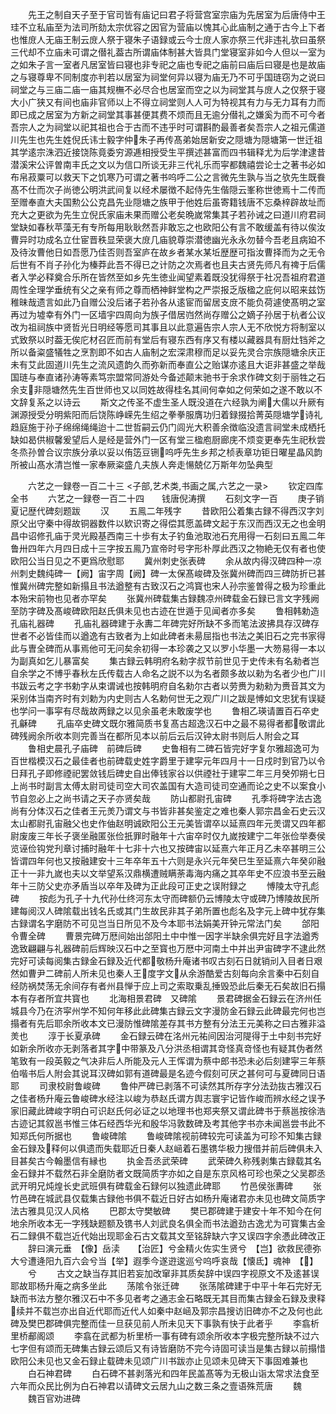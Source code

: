 <!-- { "loadSidebar": true } -->
　　先王之制自天子至于官司皆有庙记曰君子将营宫室宗庙为先居室为后唐侍中王珪不立私庙至为法司所劾太宗优容之因官为营庙以愧其心此庙制之通于古今上下者也惟庻人无庙王制云庻人祭于寝朱子语録或云今士庻人家亦祭三代非违礼欤曰虽祭三代却不立庙未可谓之僣礼葢古所谓庙体制甚大皆具门堂寝室非如今人但以一室为之如朱子言一室者凡居室皆曰寝也非专祀之庙也专祀之庙前曰庙后曰寝是也是故庙之与寝尊卑不同制度亦判若以居室为祠堂何异以寝为庙无乃不可乎国琏窃为之说曰祠堂之与三庙二庙一庙其规橅不必尽合也居室而空之以为祠堂其与庻人之仅祭于寝大小广狭又有间也庙非官师以上不得立祠堂则人人可为特视其有力与无力耳有力而即已成之居室为方新之祠堂其事甚便其费不烦而且无逾分僣礼之嫌奚为而不可今者吾宗人之为祠堂以祀其祖也合于古而不违乎时可谓斟酌最善者矣吾宗人之祖元儒道川先生也先生姓倪氏讳士毅字仲朱子再传髙弟始居新安之隠塘为隠塘第一世迁祖其学逺宗洙泗近接饶陈竟委穷源逓相授受生平撰述甚富而四书辑释尤为后学津逮昔潜溪宋公评曽南丰氏之文以为信口所谈无非三代礼乐而寜都魏禧尝论士之著书必如布帛菽粟可以救天下之饥寒乃可谓之著书呜呼二公之言微先生孰与当之欤先生既飬髙不仕而次子尚徳公明洪武间复以经术屡徴不起侍先生偕隠云峯称世徳焉十二传而至赠奉直大夫国勲公公克昌先业隠塘之族甲于他姓后虽寄籍钱唐不忘桑梓辟故址而充大之更欲为先生立倪氏家庙未果而赠公老矣晩嵗常集其子若孙诫之曰道川府君祠堂缺如春秋苹藻无有专所每用耿耿然吾非敢忘之也欧阳公有言不敢缓盖有待以俟汝曹异时功成名立仕宦晋秩显荣褒大庻几庙貌尊崇潜徳幽光永永勿替今吾老且病廹不及待汝曹他日如吾愿乃佳否则吾室庐在故乡者某水某坵歴歴可指汝曹择而为之无令后世有不肖子孙化为榛莽此吾不得已之计防之次焉者也且夫古贤先师凡有禆于后儒者入学必释奠合乐所在皆然至如乡先生徳业闻望素着既没犹得祭于社况吾祖府君道周性全理学垂统有父之亲有师之尊而栖神鲜堂构之严崇报乏版楹之庇何以昭来兹饬稚昧哉遗言如此乃自赠公没后诸子若孙各从逺宦而留居支庻不能负荷遽使髙明之室再过为墟幸有外门一区墙宇四周向为族子借居岿然尚存赠公之嫡子孙居于杭者公议改为祖祠族中贤哲光日明经等愿司其事且以此意遍告宗人宗人无不欣悦方将制室以式致祭以时葢无俟庀材召匠而前有堂后有寝东西有序又有楼以藏器具有厨灶铛斧之所以备粢盛犠牲之烹割即不如古人庙制之宏深肃穆而足以妥先灵合宗族隠塘余庆正未有艾此固道川先生之流风遗韵久而弥新而奉直公之贻谋亦逺且大讵非甚盛之举哉国琏与奉直诸孙涛等素笃宗盟常同游处今备述颠末驰书于余求作碑文刻于丽牲之石余支非隠塘然先生百世师也又以同姓故得桂名其间何幸如之何荣如之遂不敢以不文辞复系之以诗云
　　斯文之传圣不虚生圣人既没道在六经孰为阐大儒以升厥有渊源授受分明紫阳而后饶陈峥嵘先生绍之拳拳服膺功归着録掇拾菁英隠塘学诗礼趋庭施于孙子绵绵绳绳迨十二世哲嗣云仍门闾光大积善余徴临没遗言祠堂未成栖托缺如曷供椒馨爰望后人是经是营外门一区有堂三楹庖厨廊庑不烦变更奉先生祀秋尝冬烝孙曽合议宗族分承以妥以侑笾豆铏呜呼先生乡邦之桢表章功钜日曜星晶风韵所被山髙水清岂惟一家奉厥粢盛凢夫族人奔走愓兢亿万斯年勿坠典型








　　六艺之一録卷一百二十三
<子部,艺术类,书画之属,六艺之一录>
　　钦定四库全书
　　六艺之一録卷一百二十四　　钱唐倪涛撰
　　石刻文字一百
　　庚子销夏记歴代碑刻题跋
　　汉
　　五鳯二年残字
　　昔欧阳公着集古録不得西汉字刘原父出守秦中得故铜器数件以欵识寄之得偿其愿盖碑文起于东汉而西汉无之也金明昌中诏修孔庙于灵光殿基西南三十歩有太子钓鱼池取池石充用得一石刻曰五鳯二年鲁卅四年六月四日成十三字按五鳯乃宣帝时号字形朴厚此西汉之物絶无仅有者也使欧阳公当日见之不更爲欣慰耶
　　冀州刺史张表碑
　　余从故内得汉碑四种一凉州刺史魏纯碑一【阙】宙字周【阙】碑一太保髙峻碑及张冀州碑而四三碑防折已甚惟冀州碑完整如新搨且书法遒整有古致汉石之鸿寳也宋人孙宗鉴曽得之极为珍重此本殆宋前物也见者亦罕矣
　　张冀州碑载集古録魏凉州碑载金石録已言文字残阙至防字碑及髙峻碑欧阳赵氏俱未见也古迹在世遁于见闻者亦多矣
　　鲁相韩勅造孔庙礼器碑
　　孔庙礼器碑建于永夀二年碑完好所缺不多而笔法波拂具存汉碑存世者不必皆佳而以遒逸有古致者为上如此碑者未昜屈指也书法之美旧石之完书家得此与曺全碑而从事焉他可无问矣余初得一本珍袭之又以罗小华墨一大笏易得一本以为副真如乞儿暴富矣
　　集古録云韩明府名勑字叔节前世见于史传未有名勑者岂自余学之不博乎春秋左氏传载古人命名之説不以为名者颇多故以勑为名者少也广川书跋云考之字书勅字从束谓诫也按韩明府自名勑尔古者以劳赉为勑勑为赉音其文为采别体当南齐时有刘勅为内史则古人名勅何世无之观广川之跋是愽如文忠犹有误疑也学问一事寜有尽哉故两録之以见余虽老未敢废学也
　　鲁相乙瑛请置百石卒史孔龢碑
　　孔庙卒史碑文既尔雅简质书复髙古超逸汉石中之最不易得者都敬谓此碑残阙余所收本则完善当在都所见本以前后云后汉钟太尉书则后人附会之耳
　　鲁相史晨孔子庙碑　前碑后碑
　　史鲁相有二碑石皆完好字复尔雅超逸可为百世楷模汉石之最佳者也前碑载史姓字爵里于建寜元年四月十一日戍时到官乃以令日拜孔子即修禋祀罢敛钱后碑史自出俸钱家谷以供禋社于建寜二年三月癸夘朔七日上尚书时副言太傅太尉司徒司空大司农盖国有大造司徒司空通而论之史不以案食小节自忽必上之尚书请之天子亦贤矣哉
　　防山都尉孔宙碑
　　孔季将碑字法古逸尚有分体汉石之佳者王元羙乃谓文与书皆非甚矣鉴定之难也秦人郭宗昌金石史云汉太山都尉孔宙融父也史作伷赵明诚欧阳公王元美皆谓卒以延熹四年元羙谓又四年都尉废废三年长子褒坐融匿张俭扺罪时融年十六宙卒时仅九嵗按建宁二年张俭举奏侯览诬俭钩党刋章讨捕时融年十七非十六也又按碑宙以延熹六年正月乙未卒甚明三公皆谓四年何也又按融建安十三年卒年五十六则是永兴元年癸巳生至延熹六年癸卯融正十一非九嵗也夫以文举望系汉鼎横遭贼瞒荼毒海内痛之其卒年史不应浪书至云融年十三防父史亦矛盾当以卒年及碑为正此段可正史之误附録之
　　愽陵太守孔彪碑
　　按彪为孔子十九代孙仕终河东太守而碑额仍云博陵太守或碑乃博陵故民所建每阅汉人碑隂载出钱名氏或其门生故民非其子弟所置也彪名及字元上碑中犹存集古録谓名字磨防不可见岂当日所见不及今本耶书法娟美开钟元常法门矣
　　郃阳令曹全碑
　　曹景完碑万厯间始出郃阳土中中惟一因字半缺余俱完好且字法遒秀逸致翩翩与礼器碑前后辉映汉石中之至寳也万厯中河南土中并出尹宙碑字不逮此然完好可读每阅集古録金石録及近代都敬杨升庵诸书叹古刻石日就销刓入目者日艰然如曹尹二碑前人所未见也秦人王度字文从余游酷爱古刻每向余言秦中石刻自经防祸焚荡无余间存有者州县惮于应上司之索取乗乱捶毁恐此后秦无石矣故旧石搨本有存者所宜共寳也
　　北海相景君碑　又碑隂
　　景君碑据金石録云在济州任城县今乃在济寜州学不知何年移此此碑集古録云文字漫防金石録云此碑最完何也岂搨者有先后耶余所收本文已漫防惟碑隂差存其书方整有分法王元美称之曰古雅非溢羙也
　　淳于长夏承碑
　　金石録云碑在洺州元祐间因治河隄得于土中刻书完好如新余所收亦无剥落者其字中带篆及八分洪丞相谓其竒怪真竒怪也有疑其伪者然笔致有一段英毅之气决非后人所能及元人王恽谓为蔡中郎书恐未必后刻建寜三年蔡伯喈书后人附会其说耳汉碑如郭有道碑最是名迹今假刻可厌之甚何可与夏碑同日语耶
　　司隶校尉鲁峻碑
　　鲁仲严碑已剥落不可读然其所存字分法劲抜古雅汉石之佳者杨升庵云鲁峻碑水经注以峻为恭赵氏谓方舆志寰宇记皆作峻而辨水经之误予家旧藏此碑峻字明白可识赵氏何必证之以地理书也郑夹祭又谓此碑书于蔡邕按徐浩古迹记其叙邕书惟三体石经西华光和殷华冯敦数碑及考其他字书亦未闻邕尝书此不知郑氏何所据也
　　鲁峻碑隂
　　鲁峻碑隂视前碑较完可读盖为可珍不知集古録金石録及释何以俱遗而失载耶近日秦人赵崡着石墨镌华极力搜借并前后碑俱未入目甚矣古今翰墨信有縁也
　　执金吾丞武荣碑
　　武荣碑久称残剥集古録载其名金石録并不载然石非全磨防者文既简质字亦如之自是东京风格可珍也荣之父吴郡丞武开明兄炖煌长史武班俱有碑载金石録何以独遗此碑耶
　　竹邑侯张夀碑
　　张竹邑碑在城武县仅载集古録他书俱不载近日好古如杨升庵诸君亦未见也碑文简质字法古雅具见汉人风格
　　巴郡太守樊敏碑
　　樊已郡碑建于建安十年不知今在何地余所收本无一字残缺题额及镌书人刘武良名俱全而书法遒劲古逸尤为可寳集古金石二録俱不载岂近代始出现耶金石古文载其文至铭辞缺六字又误四字余慿此碑改正
　　辞曰演元垂　【像】岳渎　　【治匠】兮金精火佐实生贤兮　【岂】欲救民德弥大兮遭逄阳九百六会兮当【举】遐季今遂逰逡巡兮呜呼哀哉【懐氐】魂神　【】
　　兮
　　古文之缺当存其旧若妄加改窜非其质矣辞中误四字视原文不及逺甚误耶故耶杨升庵之病多坐此
　　荡隂令张迁碑
　　张荡隂碑建于中平十年石完好无缺而书法方整尔雅汉石中不多见者考之通志金石略既无其目而集古録金石録及隶释续并不载岂亦出自近代耶而近代人如秦中赵崡及郭宗昌搜访旧碑亦不之及何也此碑及樊巴郡碑俱完整而佳一旦获见前人所未见天下事孰有快于此者乎
　　李翕析里桥郙阁颂
　　李翕在武都为析里桥一事有碑有颂余所收本字极完整所缺不过六七字但有颂而无碑集古録云颂后又有诗皆磨防不完今诗固可读当是集古録以前搨惜欧阳公未见也又金石録止载碑未见颂广川书跋亦止见颂未见碑天下事固难兼也
　　白石神君碑
　　白石碑不甚剥落光和四年民盖髙等为无极山诣太常求法食至六年而众民比例为白石神君以请碑文云居九山之数三条之壹语殊荒唐
　　魏
　　魏百官劝进碑
